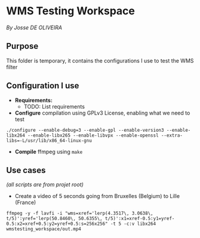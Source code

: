 # WMS Testing Workspace
*By Josse DE OLIVEIRA*

## Purpose
This folder is temporary, it contains the configurations I use to test the WMS filter

## Configuration I use
- **Requirements:**
  - TODO: List requirements
- **Configure** compilation using GPLv3 License, enabling what we need to test
```shell
./configure --enable-debug=3 --enable-gpl --enable-version3 --enable-libx264 --enable-libx265 --enable-libvpx --enable-openssl --extra-libs=-L/usr/lib/x86_64-linux-gnu
```
- **Compile** ffmpeg using `make`

## Use cases
*(all scripts are from projet root)*
- Create a video of 5 seconds going from Bruxelles (Belgium) to Lille (France)
```shell
ffmpeg -y -f lavfi -i "wms=xref='lerp(4.3517\, 3.0638\, t/5)':yref='lerp(50.8460\, 50.6355\, t/5)':x1=xref-0.5:y1=yref-0.5:x2=xref+0.5:y2=yref+0.5:s=256x256" -t 5 -c:v libx264 wmstesting_workspace/out.mp4
```

